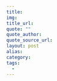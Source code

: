 ```yaml
---
title: 
img: 
title_url: 
quote: ""
quote_author: 
quote_source_url: 
layout: post
alias: 
category: 
tags:
  - 
---
```

